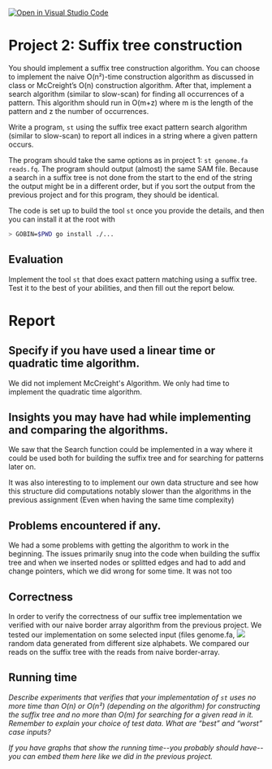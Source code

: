 [![Open in Visual Studio Code](https://classroom.github.com/assets/open-in-vscode-c66648af7eb3fe8bc4f294546bfd86ef473780cde1dea487d3c4ff354943c9ae.svg)](https://classroom.github.com/online_ide?assignment_repo_id=8749050&assignment_repo_type=AssignmentRepo)
# Project 2: Suffix tree construction

You should implement a suffix tree construction algorithm. You can choose to implement the naive O(n²)-time construction algorithm as discussed in class or McCreight’s O(n) construction algorithm. After that, implement a search algorithm (similar to slow-scan) for finding all occurrences of a pattern. This algorithm should run in O(m+z) where m is the length of the pattern and z the number of occurrences.

Write a program, `st` using the suffix tree exact pattern search algorithm (similar to slow-scan) to report all indices in a string where a given pattern occurs. 

The program should take the same options as in project 1: `st genome.fa reads.fq`. The program should output (almost) the same SAM file. Because a search in a suffix tree is not done from the start to the end of the string the output might be in a different order, but if you sort the output from the previous project and for this program, they should be identical.

The code is set up to build the tool `st` once you provide the details, and then you can install it at the root with

```bash
> GOBIN=$PWD go install ./...
```

## Evaluation

Implement the tool `st` that does exact pattern matching using a suffix tree. Test it to the best of your abilities, and then fill out the report below.

# Report

## Specify if you have used a linear time or quadratic time algorithm.

We did not implement McCreight's Algorithm. We only had time to implement the quadratic time algorithm.


## Insights you may have had while implementing and comparing the algorithms.

We saw that the Search function could be implemented in a way where it could be used both for building the suffix tree and for searching for patterns later on.

It was also interesting to to implement our own data structure and see how this structure did computations notably slower than the algorithms in the previous assignment (Even when having the same time complexity)


## Problems encountered if any.

We had a some problems with getting the algorithm to work in the beginning. The issues primarily snug into the code when building the suffix tree and when we inserted nodes or splitted edges and had to add and change pointers, which we did wrong for some time. 
It was not too

## Correctness

In order to verify the correctness of our suffix tree implementation we verified with our naive border array algorithm from the previous project.
We tested our implementation on some selected input (files genome.fa, ![](./progs/st/testdata/reads.fq) random data generated from different size alphabets. We compared our reads on the suffix tree with the reads from naive border-array.

## Running time

*Describe experiments that verifies that your implementation of `st` uses no more time than O(n) or O(n²) (depending on the algorithm) for constructing the suffix tree and no more than O(m) for searching for a given read in it. Remember to explain your choice of test data. What are “best” and “worst” case inputs?*

*If you have graphs that show the running time--you probably should have--you can embed them here like we did in the previous project.*

